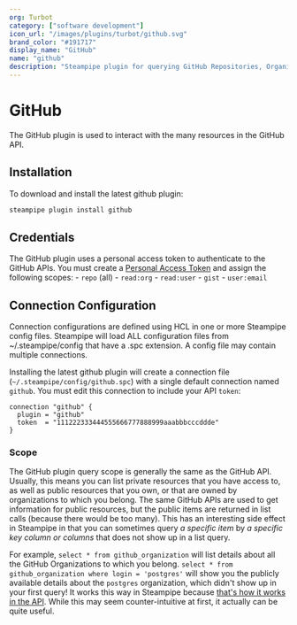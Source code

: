 ```yaml
---
org: Turbot
category: ["software development"]
icon_url: "/images/plugins/turbot/github.svg"
brand_color: "#191717"
display_name: "GitHub"
name: "github"
description: "Steampipe plugin for querying GitHub Repositories, Organizations, and other resources."
---
```


# GitHub

The GitHub plugin is used to interact with the many resources in the GitHub API.

## Installation

To download and install the latest github plugin:

```bash
steampipe plugin install github
```


## Credentials

The GitHub plugin uses a personal access token to authenticate to the GitHub APIs.  You must create a [Personal Access Token](https://docs.github.com/en/github/authenticating-to-github/creating-a-personal-access-token) and assign the following scopes:
    - `repo` (all)
    - `read:org`
    - `read:user`
    - `gist`
    - `user:email`


## Connection Configuration
Connection configurations are defined using HCL in one or more Steampipe config files. Steampipe will load ALL configuration files from ~/.steampipe/config that have a .spc extension. A config file may contain multiple connections.

Installing the latest github plugin will create a connection file (`~/.steampipe/config/github.spc`) with a single default connection named `github`. You must edit this connection to include your API `token`:

  ```hcl
  connection "github" {
    plugin = "github"
    token  = "111222333444555666777888999aaabbbcccddde"
  }
  ```

### Scope

The GitHub plugin query scope is generally the same as the GitHub API. Usually, this means you can list private resources that you have access to, as well as public resources that you own, or that are owned by organizations to which you belong. The same GitHub APIs are used to get information for public resources, but the public items are returned in list calls (because there would be too many). This has an interesting side effect in Steampipe in that you can sometimes query _a specific item_ by _a specific key column or columns_ that does not show up in a list query.

For example, `select * from github_organization` will list details about all the GitHub Organizations to which you belong. `select * from github_organization where login = 'postgres'` will show you the publicly available details about the `postgres` organization, which didn't show up in your first query! It works this way in Steampipe because [that's how it works in the API](https://docs.github.com/en/rest/reference/orgs#list-organizations-for-a-user). While this may seem counter-intuitive at first, it actually can be quite useful.

